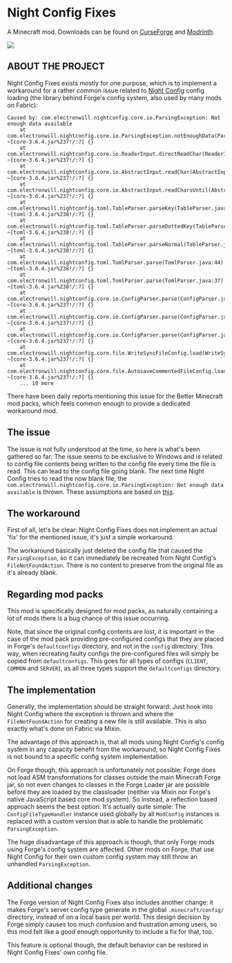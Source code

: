 # Night Config Fixes

A Minecraft mod. Downloads can be found on [CurseForge](https://www.curseforge.com/members/fuzs_/projects) and [Modrinth](https://modrinth.com/user/Fuzs).

![](https://i.imgur.com/4htIK3r.png)

## ABOUT THE PROJECT
Night Config Fixes exists mostly for one purpose, which is to implement a workaround for a rather common issue related to [Night Config](https://github.com/TheElectronWill/night-config) config loading (the library behind Forge's config system, also used by many mods on Fabric): 

```
Caused by: com.electronwill.nightconfig.core.io.ParsingException: Not enough data available
	at com.electronwill.nightconfig.core.io.ParsingException.notEnoughData(ParsingException.java:22) ~[core-3.6.4.jar%237!/:?] {}
	at com.electronwill.nightconfig.core.io.ReaderInput.directReadChar(ReaderInput.java:36) ~[core-3.6.4.jar%237!/:?] {}
	at com.electronwill.nightconfig.core.io.AbstractInput.readChar(AbstractInput.java:49) ~[core-3.6.4.jar%237!/:?] {}
	at com.electronwill.nightconfig.core.io.AbstractInput.readCharsUntil(AbstractInput.java:123) ~[core-3.6.4.jar%237!/:?] {}
	at com.electronwill.nightconfig.toml.TableParser.parseKey(TableParser.java:166) ~[toml-3.6.4.jar%238!/:?] {}
	at com.electronwill.nightconfig.toml.TableParser.parseDottedKey(TableParser.java:145) ~[toml-3.6.4.jar%238!/:?] {}
	at com.electronwill.nightconfig.toml.TableParser.parseNormal(TableParser.java:55) ~[toml-3.6.4.jar%238!/:?] {}
	at com.electronwill.nightconfig.toml.TomlParser.parse(TomlParser.java:44) ~[toml-3.6.4.jar%238!/:?] {}
	at com.electronwill.nightconfig.toml.TomlParser.parse(TomlParser.java:37) ~[toml-3.6.4.jar%238!/:?] {}
	at com.electronwill.nightconfig.core.io.ConfigParser.parse(ConfigParser.java:113) ~[core-3.6.4.jar%237!/:?] {}
	at com.electronwill.nightconfig.core.io.ConfigParser.parse(ConfigParser.java:219) ~[core-3.6.4.jar%237!/:?] {}
	at com.electronwill.nightconfig.core.io.ConfigParser.parse(ConfigParser.java:202) ~[core-3.6.4.jar%237!/:?] {}
	at com.electronwill.nightconfig.core.file.WriteSyncFileConfig.load(WriteSyncFileConfig.java:73) ~[core-3.6.4.jar%237!/:?] {}
	at com.electronwill.nightconfig.core.file.AutosaveCommentedFileConfig.load(AutosaveCommentedFileConfig.java:85) ~[core-3.6.4.jar%237!/:?] {}
	... 10 more
```

There have been daily reports mentioning this issue for the Better Minecraft mod packs, which feels common enough to provide a dedicated workaround mod.

## The issue
The issue is not fully understood at the time, so here is what's been gathered so far:
The issue seems to be exclusive to Windows and is related to config file contents being written to the config file every time the file is read. This can lead to the config file going blank. The next time Night Config tries to read the now blank file, the `com.electronwill.nightconfig.core.io.ParsingException: Not enough data available` is thrown. These assumptions are based on [this](https://github.com/MinecraftForge/MinecraftForge/issues/9122).

## The workaround
First of all, let's be clear: Night Config Fixes does not implement an actual 'fix' for the mentioned issue, it's just a simple workaround.

The workaround basically just deleted the config file that caused the `ParsingException`, so it can immediately be recreated from Night Config's `FileNotFoundAction`. There is no content to preserve from the original file as it's already blank.

## Regarding mod packs
This mod is specifically designed for mod packs, as naturally containing a lot of mods there is a bug chance of this issue occurring.

Note, that since the original config contents are lost, it is important in the case of the mod pack providing pre-configured configs that they are placed in Forge's `defaultconfigs` directory, and not in the `config` directory. This way, when recreating faulty configs the pre-configured files will simply be copied from `defaultconfigs`. This goes for all types of configs (`CLIENT`, `COMMON` and `SERVER`), as all three types support the `defaultconfigs` directory.

## The implementation
Generally, the implementation should be straight forward: Just hook into Night Config where the exception is thrown and where the `FileNotFoundAction` for creating a new file is still available. This is also exactly what's done on Fabric via Mixin.

The advantage of this approach is, that all mods using Night Config's config system in any capacity benefit from the workaround, so Night Config Fixes is not bound to a specific config system implementation.

On Forge though, this approach is unfortunately not possible: Forge does not load ASM transformations for classes outside the main Minecraft Forge jar, so not even changes to classes in the Forge Loader jar are possible before they are loaded by the classloader (neither via Mixin nor Forge's native JavaScript based core mod system).
So instead, a reflection based approach seems the best option. It's actually quite simple: The `ConfigFileTypeHandler` instance used globally by all `ModConfig` instances is replaced with a custom version that is able to handle the problematic `ParsingException`.

The huge disadvantage of this approach is though, that only Forge mods using Forge's config system are affected. Other mods on Forge, that use Night Config for their own custom config system may still throw an unhandled `ParsingException`.

## Additional changes
The Forge version of Night Config Fixes also includes another change: it makes Forge's server config type generate in the global `.minecraft/config/` directory, instead of on a local basis per world. This design decision by Forge simply causes too much confusion and frustration among users, so this mod felt like a good enough opportunity to include a fix for that, too.

This feature is optional though, the default behavior can be restored in Night Config Fixes' own config file.
